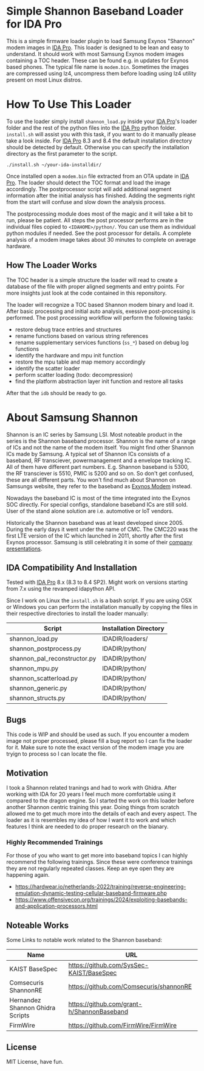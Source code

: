 # Simple Shannon Baseband Loader for IDA Pro

This is a simple firmware loader plugin to load Samsung Exynos "Shannon" modem images in [IDA Pro](https://hex-rays.com/ida-pro/). This loader is designed to be lean and easy to understand. It should work with most Samsung Exynos modem images containing a TOC header. These can be found e.g. in updates for Exynos based phones. The typical file name is `modem.bin`. Sometimes the images are compressed using lz4, uncompress them before loading using lz4 utility present on most Linux distros. 

# How To Use This Loader

To use the loader simply install `shannon_load.py` inside your [IDA Pro](https://hex-rays.com/ida-pro/)'s loader folder and the rest of the python files into the [IDA Pro](https://hex-rays.com/ida-pro/) python folder. `install.sh` will assist you with this task, if you want to do it manually please take a look inside. For [IDA Pro](https://hex-rays.com/ida-pro/) 8.3 and 8.4 the default installation directory should be detected by default. Otherwise you can specify the installation directory as the first parameter to the script. 

`./install.sh ~/your-ida-installdir/`

Once installed open a `modem.bin` file extracted from an OTA update in [IDA Pro](https://hex-rays.com/ida-pro/). The loader should detect the TOC format and load the image accordingly. The postprocessor script will add additional segment information after the initial analysis has finished. Adding the segments right from the start will confuse and slow down the analysis process.

The postprocessing module does most of the magic and it will take a bit to run, please be patient. All steps the post processor performs are in the individual files copied to `<IDAHOME>/python/`. You can use them as individual python modules if needed. See the post processor for details. A complete analysis of a modem image takes about 30 minutes to complete on average hardware.

## How The Loader Works

The TOC header is a simple structure the loader will read to create a database of the file with proper aligned segments and entry points. For more insights just look at the code contained in this reponsitory. 

The loader will recognize a TOC based Shannon modem binary and load it. After basic processing and initial auto analysis, exessive post-processing is performed. The post processing workflow will perform the following tasks:

* restore debug trace entries and structures
* rename functions based on various string references
* rename supplementary services functions (`ss_*`) based on debug log functions
* identify the hardware and mpu init function
* restore the mpu table and map memory accordingly
* identify the scatter loader
* perform scatter loading (todo: decompression)
* find the platform abstraction layer init function and restore all tasks

After that the `idb` should be ready to go.

# About Samsung Shannon 

Shannon is an IC series by Samsung LSI. Most noteable product in the series is the Shannon baseband processor. Shannon is the name of a range of ICs and not the name of the modem itself. You might find other Shannon ICs made by Samsung. A typical set of Shannon ICs consists of a baseband, RF transciever, powermanagement and a envelope tracking IC. All of them have different part numbers. E.g. Shannon baseband is 5300, the RF transciever is 5510, PMIC is 5200 and so on. So don't get confused, these are all different parts. You won't find much about Shannon on Samsungs website, they refer to the baseband as [Exynos Modem](https://semiconductor.samsung.com/emea/processor/modem/) instead.

Nowadays the baseband IC is most of the time integrated into the Exynos SOC directly. For special configs, standalone baseband ICs are still sold. User of the stand alone solution are i.e. automotive or IoT vendors.

Historically the Shannon baseband was at least developed since 2005. During the early days it went under the name of CMC. The CMC220 was the first LTE version of the IC which launched in 2011, shortly after the first Exynos processor. Samsung is still celebrating it in some of their [company presentations](https://images.samsung.com/is/content/samsung/assets/global/ir/docs/business-introduction/Samsung_Investor_Presentation_SLSI_2020_v1.pdf).

## IDA Compatibility And Installation

Tested with [IDA Pro](https://hex-rays.com/ida-pro/) 8.x (8.3 to 8.4 SP2). Might work on versions starting from 7.x using the revamped idapython API. 

Since I work on Linux the `install.sh` is a bash script. If you are using OSX or Windows you can perform the installation manually by copying the files in their respective directories to install the loader manually:

Script | Installation Directory
|---|---|
shannon_load.py | IDADIR/loaders/
shannon_postprocess.py | IDADIR/python/
shannon_pal_reconstructor.py | IDADIR/python/
shannon_mpu.py | IDADIR/python/
shannon_scatterload.py | IDADIR/python/
shannon_generic.py | IDADIR/python/
shannon_structs.py | IDADIR/python/

## Bugs

This code is WIP and should be used as such. If you encounter a modem image not proper processed, please fill a bug report so I can fix the loader for it. Make sure to note the exact version of the modem image you are tryign to process so I can locate the file.

## Motivation 

I took a Shannon related tranings and had to work with Ghidra. After working with IDA for 20 years I feel much more comfortable using it compared to the dragon engine. So I started the work on this loader before another Shannon centric training this year. Doing things from scratch allowed me to get much more into the details of each and every aspect. The loader as it is resembles my idea of how I want it to work and which features I think are needed to do proper research on the bianary.

### Highly Recommended Trainings

For those of you who want to get more into baseband topics I can highly recommend the following trainings. Since these were conference trainings they are not regularly repeated classes. Keep an eye open they are happening again.

* https://hardwear.io/netherlands-2022/training/reverse-engineering-emulation-dynamic-testing-cellular-baseband-firmware.php
* https://www.offensivecon.org/trainings/2024/exploiting-basebands-and-application-processors.html

## Noteable Works 

Some Links to notable work related to the Shannon baseband:

| Name | URL |
|---|---|
KAIST BaseSpec  | https://github.com/SysSec-KAIST/BaseSpec
Comsecuris ShannonRE | https://github.com/Comsecuris/shannonRE
Hernandez Shannon Ghidra Scripts |https://github.com/grant-h/ShannonBaseband
FirmWire | https://github.com/FirmWire/FirmWire

## License

MIT License, have fun.